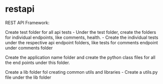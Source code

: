 # restapi

REST API Framework:

Create test folder for all api tests
    - Under the test folder, create the folders for individual endpoints, like comments, health.
    - Create the individual tests under the respective api endpoint folders, like tests for comments endpoint under comments folder

Create the application name folder and create the python class files for all the end points under this folder.

Create a lib folder fol creating common utils and libraries
    - Create a utils.py file under the lib folder
    